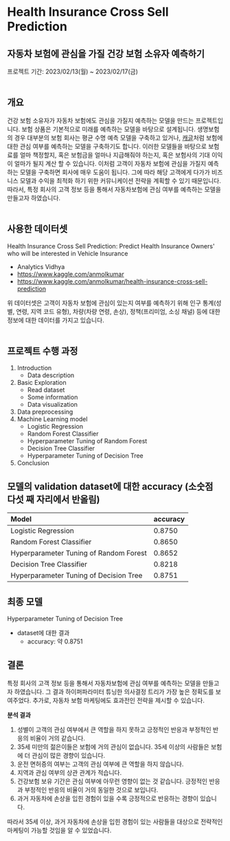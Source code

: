 # Health Insurance Cross Sell Prediction
## 자동차 보험에 관심을 가질 건강 보험 소유자 예측하기
프로젝트 기간: 2023/02/13(월) ~ 2023/02/17(금)  
<br/>
## 개요
건강 보험 소유자가 자동차 보험에도 관심을 가질지 예측하는 모델을 만드는 프로젝트입니다. 보험 상품은 기본적으로 미래를 예측하는 모델을 바탕으로 설계됩니다. 생명보험의 경우 대부분의 보험 회사는 평균 수명 예측 모델을 구축하고 있거나, [캐글](https://www.kaggle.com/anmolkumar/health-insurance-cross-sell-prediction)처럼 보험에 대한 관심 여부를 예측하는 모델을 구축하기도 합니다. 이러한 모델들을 바탕으로 보험료를 얼마 책정할지, 혹은 보험금을 얼마나 지급해줘야 하는지, 혹은 보험사의 기대 이익이 얼마가 될지 계산 할 수 있습니다. 이처럼 고객이 자동차 보험에 관심을 가질지 예측하는 모델을 구축하면 회사에 매우 도움이 됩니다. 그에 따라 해당 고객에게 다가가 비즈니스 모델과 수익을 최적화 하기 위한 커뮤니케이션 전략을 계획할 수 있기 때문입니다. 따라서, 특정 회사의 고객 정보 등을 통해서 자동차보험에 관심 여부를 예측하는 모델을 만들고자 하였습니다.  
<br/>
## 사용한 데이터셋
Health Insurance Cross Sell Prediction: Predict Health Insurance Owners' who will be interested in Vehicle Insurance  
- Analytics Vidhya  
- https://www.kaggle.com/anmolkumar
- https://www.kaggle.com/anmolkumar/health-insurance-cross-sell-prediction  

위 데이터셋은 고객이 자동차 보험에 관심이 있는지 여부를 예측하기 위해 인구 통계(성별, 연령, 지역 코드 유형), 차량(차량 연령, 손상), 정책(프리미엄, 소싱 채널) 등에 대한 정보에 대한 데이터를 가지고 있습니다.  
<br/>
## 프로젝트 수행 과정
1. Introduction
    - Data description
2. Basic Exploration  
    - Read dataset  
    - Some information  
    - Data visualization  
3. Data preprocessing  
4. Machine Learning model  
    - Logistic Regression  
    - Random Forest Classifier  
    - Hyperparameter Tuning of Random Forest  
    - Decision Tree Classifier  
    - Hyperparameter Tuning of Decision Tree  
5. Conclusion
## 모델의 validation dataset에 대한 accuracy (소숫점 다섯 째 자리에서 반올림)
| Model | accuracy |
|:----------------------------------------|:-------|
| Logistic Regression                     | 0.8750 |
| Random Forest Classifier                | 0.8650 |
| Hyperparameter Tuning of Random Forest  | 0.8652 |
| Decision Tree Classifier                | 0.8218 |
| Hyperparameter Tuning of Decision Tree  | 0.8751 |
## 최종 모델
Hyperparameter Tuning of Decision Tree
- dataset에 대한 결과
    - accuracy: 약 0.8751
## 결론
특정 회사의 고객 정보 등을 통해서 자동차보험에 관심 여부를 예측하는 모델을 만들고자 하였습니다. 그 결과 하이퍼파라미터 튜닝한 의사결정 트리가 가장 높은 정확도를 보여주었다. 추가로, 자동차 보험 마케팅에도 효과전인 전략을 제시할 수 있습니다.  

**분석 결과**  
1. 성별이 고객의 관심 여부에서 큰 역할을 하지 못하고 긍정적인 반응과 부정적인 반응의 비율이 거의 같습니다.  
2. 35세 미만의 젊은이들은 보험에 거의 관심이 없습니다. 35세 이상의 사람들은 보험에 더 관심이 많은 경향이 있습니다.  
3. 운전 면허증의 여부는 고객의 관심 여부에 큰 역할을 하지 않습니다.  
4. 지역과 관심 여부의 상관 관계가 적습니다.  
5. 건강보험 보유 기간은 관심 여부에 아무런 영향이 없는 것 같습니다. 긍정적인 반응과 부정적인 반응의 비율이 거의 동일한 것으로 보입니다.  
6. 과거 자동차에 손상을 입힌 경험이 있을 수록 긍정적으로 반응하는 경향이 있습니다.  

따라서 35세 이상, 과거 자동차에 손상을 입힌 경험이 있는 사람들을 대상으로 전략적인 마케팅이 가능할 것임을 알 수 있었습니다.
